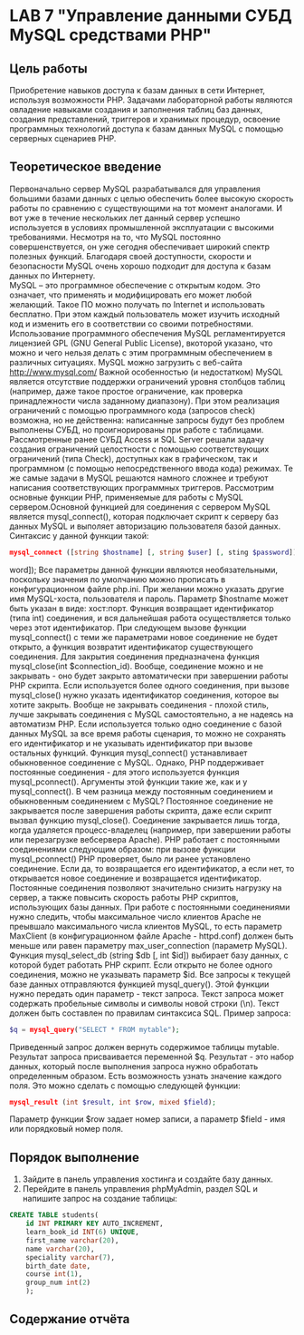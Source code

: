# LAB 7 "Управление данными СУБД MуSQL средствами РНР"

## Цель работы
Приобретение навыков доступа к базам данных в сети Интернет, используя возможности PHP. Задачами лабораторной работы являются овладение навыками создания и заполнения таблиц баз данных, создания представлений, триггеров и хранимых процедур, освоение программных технологий доступа к базам данных MySQL с помощью серверных сценариев PHP.

## Теоретическое введение
Первоначально сервер MySQL разрабатывался для управления большими базами данных с целью обеспечить более высокую скорость работы по сравнению с существующими на тот момент аналогами. И вот уже в течение нескольких лет данный сервер успешно используется в условиях промышленной эксплуатации с высокими требованиями. Несмотря на то, что MySQL постоянно совершенствуется, он уже сегодня обеспечивает широкий спектр полезных функций. Благодаря своей доступности, скорости и безопасности MySQL очень хорошо подходит для доступа к базам данных по Интернету.  
MySQL – это программное обеспечение с открытым кодом. Это означает, что применять и модифицировать его может любой желающий. Такое ПО можно получать по Internet и использовать бесплатно. При этом каждый пользователь может изучить исходный код и изменить его в соответствии со своими потребностями. Использование программного обеспечения MySQL регламентируется лицензией GPL (GNU General Public License), вкоторой указано, что можно и чего нельзя делать с этим программным обеспечением в различных ситуациях. MySQL можно загрузить с веб-сайта http://www.mysql.com/
Важной особенностью (и недостатком) MySQL является отсутствие поддержки ограничений уровня столбцов таблиц (например, даже такое простое ограничение, как проверка принадлежности числа заданному диапазону). При этом реализация ограничений с помощью программного кода (запросов check) возможна, но не действенна: написанные запросы будут без проблем выполнены СУБД, но проигнорированы при работе с таблицами.  
Рассмотренные ранее СУБД Access и SQL Server решали задачу создания ограничений целостности с помощью соответствующих ограничений (типа Check), доступных как в графическом, так и программном (с помощью непосредственного ввода кода) режимах. Те же самые задачи в MySQL решаются намного сложнее и требуют написания соответствующих программных триггеров.
Рассмотрим основные функции PHP, применяемые для работы с MySQL сервером.Основной функцией для соединения с сервером MySQL является mysql_connect(), которая подключает скрипт к серверу баз данных MySQL и выполяет авторизацию пользователя базой данных. Синтаксис у данной функции такой:
```php
mysql_connect ([string $hostname] [, string $user] [, sting $password]);
```
word]);
Все параметры данной функции являются необязательными, поскольку значения по умолчанию можно прописать в конфигурационном файле php.ini. При желании можно указать другие имя MySQL-хоста, пользователя и пароль. Параметр $hostname может быть указан в виде: хост:порт.
Функция возвращает идентификатор (типа int) соединения, и вся дальнейшая работа осуществляется только через этот идентификатор. При следующем вызове функции mysql_connect() с теми же параметрами новое соединение не будет открыто, а функция возвратит идентификатор существующего соединения. 
Для закрытия соединения предназначена функция mysql_close(int $connection_id).
Вообще, соединение можно и не закрывать - оно будет закрыто автоматически при завершении работы PHP скрипта. Если используется более одного соединения, при вызове mysql_close() нужно указать идентификатор соединения, которое вы хотите закрыть. Вообще не закрывать соединения - плохой стиль, лучше закрывать соединения с MySQL самостоятельно, а не надеясь на автоматизм PHP. Если используется только одно соединение с базой данных MySQL за все время работы сценария, то можно не сохранять его идентификатор и не указывать идентификатор при вызове остальных функций.
Функция mysql_connect() устанавливает обыкновенное соединение с MySQL. Однако, PHP поддерживает постоянные соединения - для этого используется функция mysql_pconnect(). Аргументы этой функции такие же, как и у mysql_connect().
В чем разница между постоянным соединением и обыкновенным соединением с MySQL? Постоянное соединение не закрывается после завершения работы скрипта, даже если скрипт вызвал функцию mysql_close(). Соединение закрывается лишь тогда, когда удаляется процесс-владелец (например, при завершении работы или перезагрузке вебсервера Apache). 
PHP работает с постоянными соединениями следующим образом: при вызове функции mysql_pconnect() PHP проверяет, было ли ранее установлено соединение. Если да, то возвращается его идентификатор, а если нет, то открывается новое соединение и возвращается идентификатор.
Постоянные соединения позволяют значительно снизить нагрузку на сервер, а также повысить скорость работы PHP скриптов, использующих базы данных. При работе с постоянными соединениями нужно следить, чтобы максимальное число клиентов Apache не преывшало максимального числа клиентов MySQL, то есть параметр MaxClient (в конфигурационном файле Apache - httpd.conf) должен быть меньше или равен параметру max_user_connection (параметр MySQL).
Функция mysql_select_db (string $db [, int $id]) выбирает базу данных, с которой будет работать PHP скрипт. Если открыто не более одного соединения, можно не указывать параметр $id.
Все запросы к текущей базе данных отправляются функцией mysql_query(). Этой функции нужно передать один параметр - текст запроса. Текст запроса может содержать пробельные символы и символы новой строки (\n). Текст должен быть составлен по правилам синтаксиса SQL. Пример запроса:
```php
$q = mysql_query("SELECT * FROM mytable");
```
Приведенный запрос должен вернуть содержимое таблицы mytable. Результат запроса присваивается переменной $q. Результат - это набор данных, который после выполнения запроса нужно обработать определенным образом.
Есть возможность узнать значение каждого поля. Это можно сделать с помощью следующей функции:
```php
mysql_result (int $result, int $row, mixed $field);
```
Параметр функции $row задает номер записи, а параметр $field - имя или порядковый номер поля.

## Порядок выполнение
1. Зайдите в панель управления хостинга и создайте базу данных.
2. Перейдите в панель управления phpMyAdmin, раздел SQL и напишите запрос на создание таблицы:
```sql
CREATE TABLE students(
    id INT PRIMARY KEY AUTO_INCREMENT, 
    learn_book_id INT(6) UNIQUE,
    first_name varchar(20),
    name varchar(20),
    speciality varchar(7),
    birth_date date,
    course int(1),
    group_num int(2)
    );
```

## Содержание отчёта

